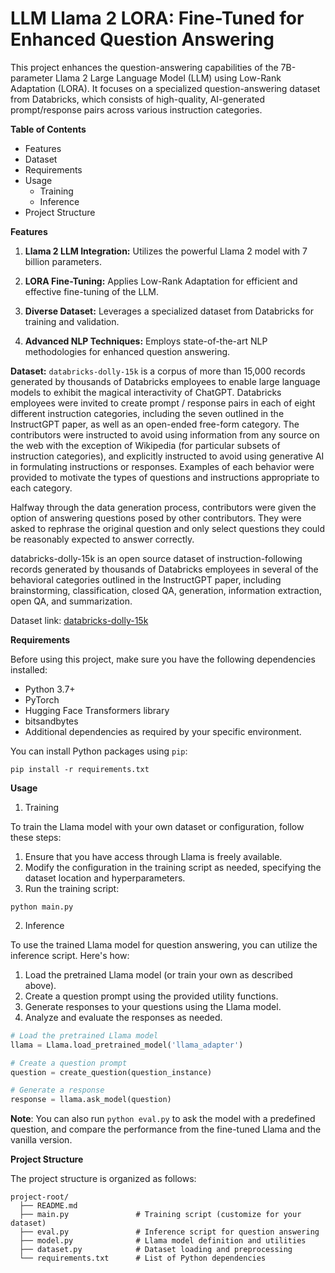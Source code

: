 # LLM Llama 2 LORA: Fine-Tuned for Enhanced Question Answering

This project enhances the question-answering capabilities of the 7B-parameter Llama 2 Large Language Model (LLM) using Low-Rank Adaptation (LORA). It focuses on a specialized question-answering dataset from Databricks, which consists of high-quality, AI-generated prompt/response pairs across various instruction categories.

**Table of Contents**

- Features
- Dataset
- Requirements
- Usage
  - Training
  - Inference
- Project Structure

**Features**
1. **Llama 2 LLM Integration:** Utilizes the powerful Llama 2 model with 7 billion parameters.

2. **LORA Fine-Tuning:** Applies Low-Rank Adaptation for efficient and effective fine-tuning of the LLM.

3. **Diverse Dataset:** Leverages a specialized dataset from Databricks for training and validation.

4. **Advanced NLP Techniques:** Employs state-of-the-art NLP methodologies for enhanced question answering.


**Dataset:**
```databricks-dolly-15k``` is a corpus of more than 15,000 records generated by thousands of Databricks employees to enable large language models to exhibit the magical interactivity of ChatGPT. Databricks employees were invited to create prompt / response pairs in each of eight different instruction categories, including the seven outlined in the InstructGPT paper, as well as an open-ended free-form category. The contributors were instructed to avoid using information from any source on the web with the exception of Wikipedia (for particular subsets of instruction categories), and explicitly instructed to avoid using generative AI in formulating instructions or responses. Examples of each behavior were provided to motivate the types of questions and instructions appropriate to each category.

Halfway through the data generation process, contributors were given the option of answering questions posed by other contributors. They were asked to rephrase the original question and only select questions they could be reasonably expected to answer correctly.

databricks-dolly-15k is an open source dataset of instruction-following records generated by thousands of Databricks employees in several of the behavioral categories outlined in the InstructGPT paper, including brainstorming, classification, closed QA, generation, information extraction, open QA, and summarization.

Dataset link: [databricks-dolly-15k](https://huggingface.co/datasets/databricks/databricks-dolly-15k)

**Requirements**

Before using this project, make sure you have the following dependencies installed:

- Python 3.7+
- PyTorch
- Hugging Face Transformers library
- bitsandbytes
- Additional dependencies as required by your specific environment.

You can install Python packages using ```pip```:

```
pip install -r requirements.txt
```

**Usage**

1. Training

To train the Llama model with your own dataset or configuration, follow these steps:

1. Ensure that you have access through Llama is freely available.
2. Modify the configuration in the training script as needed, specifying the dataset location and hyperparameters.
3. Run the training script:

```
python main.py
```

2. Inference

To use the trained Llama model for question answering, you can utilize the inference script. Here's how:

1. Load the pretrained Llama model (or train your own as described above).
2. Create a question prompt using the provided utility functions.
3. Generate responses to your questions using the Llama model.
4. Analyze and evaluate the responses as needed.

```python
# Load the pretrained Llama model
llama = Llama.load_pretrained_model('llama_adapter')

# Create a question prompt
question = create_question(question_instance)

# Generate a response
response = llama.ask_model(question)
```

**Note**: You can also run ```python eval.py``` to ask the model with a predefined question, and compare the performance from the fine-tuned Llama and the vanilla version.

**Project Structure**

The project structure is organized as follows:

```
project-root/
  ├── README.md
  ├── main.py               # Training script (customize for your dataset)
  ├── eval.py               # Inference script for question answering
  ├── model.py              # Llama model definition and utilities
  ├── dataset.py            # Dataset loading and preprocessing
  └── requirements.txt      # List of Python dependencies
```
